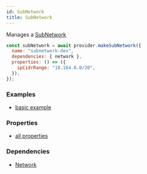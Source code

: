 ```yaml
---
id: SubNetwork
title: SubNetwork
---
```


Manages a [SubNetwork](https://cloud.google.com/compute/docs/reference/rest/v1/subnetworks)

```js
const subNetwork = await provider.makeSubNetwork({
  name: "subnetwork-dev",
  dependencies: { network },
  properties: () => ({
    ipCidrRange: "10.164.0.0/20",
  }),
});
```

### Examples

- [basic example](https://github.com/FredericHeem/grucloud/blob/master/examples/google/vm-network/iac.js)

### Properties

- [all properties](https://cloud.google.com/compute/docs/reference/rest/v1/subnetworks/insert)

### Dependencies

- [Network](./Network)
